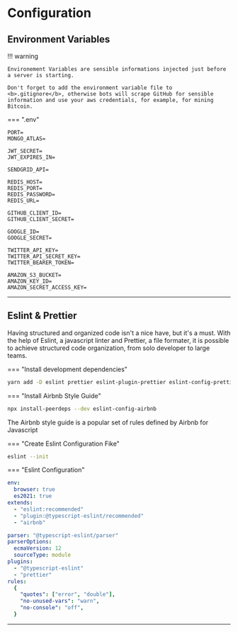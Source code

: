 # Configuration

## Environment Variables

!!! warning

    Environement Variables are sensible informations injected just before a server is starting.

    Don't forget to add the environment variable file to <b>.gitignore</b>, otherwise bots will scrape GitHub for sensible information and use your aws credentials, for example, for mining Bitcoin.

=== ".env"

```
PORT=
MONGO_ATLAS=

JWT_SECRET=
JWT_EXPIRES_IN=

SENDGRID_API=

REDIS_HOST=
REDIS_PORT=
REDIS_PASSWORD=
REDIS_URL=

GITHUB_CLIENT_ID=
GITHUB_CLIENT_SECRET=

GOOGLE_ID=
GOOGLE_SECRET=

TWITTER_API_KEY=
TWITTER_API_SECRET_KEY=
TWITTER_BEARER_TOKEN=

AMAZON_S3_BUCKET=
AMAZON_KEY_ID=
AMAZON_SECRET_ACCESS_KEY=
```

<hr/>

## Eslint & Prettier

Having structured and organized code isn't a nice have, but it's a must. With the help of Eslint, a javascript linter and Prettier, a file formater, it is possible to achieve structured code organization, from solo developer to large teams.

=== "Install development dependencies"

```bash
yarn add -D eslint prettier eslint-plugin-prettier eslint-config-prettier eslint-plugin-node eslint-config-node
```

=== "Install Airbnb Style Guide"

```bash
npx install-peerdeps --dev eslint-config-airbnb
```

The Airbnb style guide is a popular set of rules defined by Airbnb for Javascript

=== "Create Eslint Configuration Fike"

```bash
eslint --init
```

=== "Eslint Configuration"

```yaml
env:
  browser: true
  es2021: true
extends:
  - "eslint:recommended"
  - "plugin:@typescript-eslint/recommended"
  - "airbnb"

parser: "@typescript-eslint/parser"
parserOptions:
  ecmaVersion: 12
  sourceType: module
plugins:
  - "@typescript-eslint"
  - "prettier"
rules:
  {
    "quotes": ["error", "double"],
    "no-unused-vars": "warn",
    "no-console": "off",
  }
```

<hr/>

